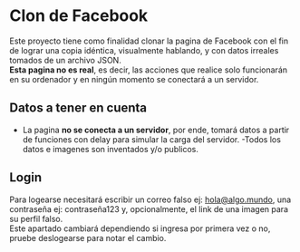 # Clon de Facebook
Este proyecto tiene como finalidad clonar la pagina de Facebook con el fin de lograr una copia idéntica, visualmente hablando, y con datos irreales tomados de un archivo JSON. <br/>
**Esta pagina no es real**, es decir, las acciones que realice solo funcionarán en su ordenador y en ningún momento se conectará a un servidor.

## Datos a tener en cuenta
- La pagina **no se conecta a un servidor**, por ende, tomará datos a partir de funciones con delay para simular la carga del servidor.
-Todos los datos e imagenes son inventados y/o publicos.

## Login
Para logearse necesitará escribir un correo falso ej: hola@algo.mundo, una contraseña ej: contraseña123 y, opcionalmente, el link de una imagen para su perfil falso. <br/>
Este apartado cambiará dependiendo si ingresa por primera vez o no, pruebe deslogearse para notar el cambio.

